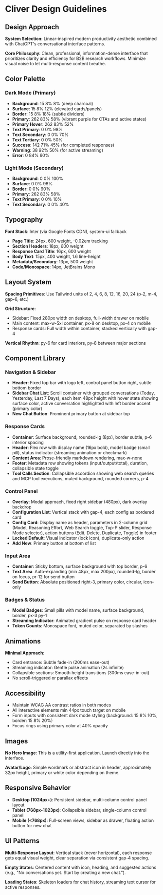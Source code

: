 # Cliver Design Guidelines

## Design Approach
**System Selection**: Linear-inspired modern productivity aesthetic combined with ChatGPT's conversational interface patterns.

**Core Philosophy**: Clean, professional, information-dense interface that prioritizes clarity and efficiency for B2B research workflows. Minimize visual noise to let multi-response content breathe.

## Color Palette

### Dark Mode (Primary)
- **Background**: 15 8% 8% (deep charcoal)
- **Surface**: 15 8% 12% (elevated cards/panels)
- **Border**: 15 8% 18% (subtle dividers)
- **Primary**: 262 83% 58% (vibrant purple for CTAs and active states)
- **Primary Hover**: 262 83% 52%
- **Text Primary**: 0 0% 98%
- **Text Secondary**: 0 0% 70%
- **Text Tertiary**: 0 0% 50%
- **Success**: 142 71% 45% (for completed responses)
- **Warning**: 38 92% 50% (for active streaming)
- **Error**: 0 84% 60%

### Light Mode (Secondary)
- **Background**: 0 0% 100%
- **Surface**: 0 0% 98%
- **Border**: 0 0% 90%
- **Primary**: 262 83% 58%
- **Text Primary**: 0 0% 10%
- **Text Secondary**: 0 0% 40%

## Typography
**Font Stack**: Inter (via Google Fonts CDN), system-ui fallback

- **Page Title**: 24px, 600 weight, -0.02em tracking
- **Section Headers**: 18px, 600 weight
- **Response Card Title**: 16px, 600 weight
- **Body Text**: 15px, 400 weight, 1.6 line-height
- **Metadata/Secondary**: 13px, 500 weight
- **Code/Monospace**: 14px, JetBrains Mono

## Layout System
**Spacing Primitives**: Use Tailwind units of 2, 4, 6, 8, 12, 16, 20, 24 (p-2, m-4, gap-6, etc.)

**Grid Structure**:
- Sidebar: Fixed 280px width on desktop, full-width drawer on mobile
- Main content: max-w-5xl container, px-8 on desktop, px-4 on mobile
- Response cards: Full width within container, stacked vertically with gap-4

**Vertical Rhythm**: py-6 for card interiors, py-8 between major sections

## Component Library

### Navigation & Sidebar
- **Header**: Fixed top bar with logo left, control panel button right, subtle bottom border
- **Sidebar Chat List**: Scroll container with grouped conversations (Today, Yesterday, Last 7 Days), each item 48px height with hover state showing surface color, active conversation highlighted with left border accent (primary color)
- **New Chat Button**: Prominent primary button at sidebar top

### Response Cards
- **Container**: Surface background, rounded-lg (8px), border subtle, p-6 interior spacing
- **Header**: Flex row with display name (16px bold), model badge (small pill), status indicator (streaming animation or checkmark)
- **Content Area**: Prose-friendly markdown rendering, max-w-none
- **Footer**: Metadata row showing tokens (input/output/total), duration, collapsible state toggle
- **Tool Calls Section**: Collapsible accordion showing web search queries and MCP tool executions, muted background, rounded corners, p-4

### Control Panel
- **Overlay**: Modal approach, fixed right sidebar (480px), dark overlay backdrop
- **Configuration List**: Vertical stack with gap-4, each config as bordered card
- **Config Card**: Display name as header, parameters in 2-column grid (Model, Reasoning Effort, Web Search toggle, Top-P slider, Response Mode selector), action buttons (Edit, Delete, Duplicate, Toggle) in footer
- **Locked Default**: Visual indicator (lock icon), duplicate-only action
- **Add New**: Primary button at bottom of list

### Input Area
- **Container**: Sticky bottom, surface background with top border, p-6
- **Text Area**: Auto-expanding (min 48px, max 200px), rounded-lg, border on focus, pr-12 for send button
- **Send Button**: Absolute positioned right-3, primary color, circular, icon-only

### Badges & Status
- **Model Badges**: Small pills with model name, surface background, border, px-3 py-1
- **Streaming Indicator**: Animated gradient pulse on response card header
- **Token Counts**: Monospace font, muted color, separated by slashes

## Animations
**Minimal Approach**: 
- Card entrance: Subtle fade-in (200ms ease-out)
- Streaming indicator: Gentle pulse animation (2s infinite)
- Collapsible sections: Smooth height transitions (300ms ease-in-out)
- No scroll-triggered or parallax effects

## Accessibility
- Maintain WCAG AA contrast ratios in both modes
- All interactive elements min 44px touch target on mobile
- Form inputs with consistent dark mode styling (background: 15 8% 10%, border: 15 8% 20%)
- Focus rings using primary color at 40% opacity

## Images
**No Hero Image**: This is a utility-first application. Launch directly into the interface.

**Avatar/Logo**: Simple wordmark or abstract icon in header, approximately 32px height, primary or white color depending on theme.

## Responsive Behavior
- **Desktop (1024px+)**: Persistent sidebar, multi-column control panel layout
- **Tablet (768px-1023px)**: Collapsible sidebar, single-column control panel
- **Mobile (<768px)**: Full-screen views, sidebar as drawer, floating action button for new chat

## UI Patterns
**Multi-Response Layout**: Vertical stack (never horizontal), each response gets equal visual weight, clear separation via consistent gap-4 spacing.

**Empty States**: Centered content with icon, heading, and suggested actions (e.g., "No conversations yet. Start by creating a new chat.").

**Loading States**: Skeleton loaders for chat history, streaming text cursor for active responses.